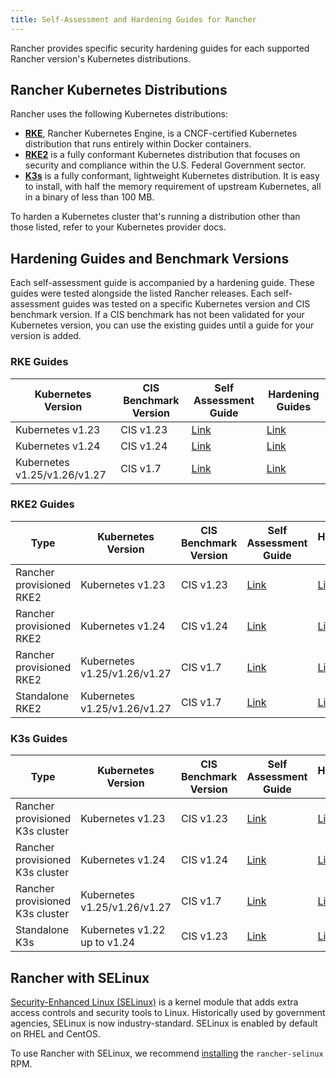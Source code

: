 ```yaml
---
title: Self-Assessment and Hardening Guides for Rancher
---
```


<head>
  <link rel="canonical" href="https://ranchermanager.docs.rancher.com/reference-guides/rancher-security/hardening-guides"/>
</head>

Rancher provides specific security hardening guides for each supported Rancher version's Kubernetes distributions.

## Rancher Kubernetes Distributions

Rancher uses the following Kubernetes distributions:

- [**RKE**](https://rancher.com/docs/rke/latest/en/), Rancher Kubernetes Engine, is a CNCF-certified Kubernetes distribution that runs entirely within Docker containers.
- [**RKE2**](https://docs.rke2.io/) is a fully conformant Kubernetes distribution that focuses on security and compliance within the U.S. Federal Government sector.
- [**K3s**](https://docs.k3s.io/) is a fully conformant, lightweight Kubernetes distribution. It is easy to install, with half the memory requirement of upstream Kubernetes, all in a binary of less than 100 MB.

To harden a Kubernetes cluster that's running a distribution other than those listed, refer to your Kubernetes provider docs.

## Hardening Guides and Benchmark Versions

Each self-assessment guide is accompanied by a hardening guide. These guides were tested alongside the listed Rancher releases. Each self-assessment guides was tested on a specific Kubernetes version and CIS benchmark version. If a CIS benchmark has not been validated for your Kubernetes version, you can use the existing guides until a guide for your version is added.

### RKE Guides

| Kubernetes Version | CIS Benchmark Version | Self Assessment Guide | Hardening Guides |
|--------------------|-----------------------|-----------------------|------------------|
| Kubernetes v1.23 | CIS v1.23 | [Link](rke1/self-assessment-guide-with-cis-v1.23-k8s-v1.23.md) | [Link](rke1/rke1.md) |
| Kubernetes v1.24 | CIS v1.24 | [Link](rke1/self-assessment-guide-with-cis-v1.24-k8s-v1.24.md) | [Link](rke1/rke1.md) |
| Kubernetes v1.25/v1.26/v1.27 | CIS v1.7 | [Link](rke1/self-assessment-guide-with-cis-v1.7-k8s-v1.25-v1.26-v1.27.md) | [Link](rke1/rke1.md) |

### RKE2 Guides

| Type | Kubernetes Version | CIS Benchmark Version | Self Assessment Guide | Hardening Guides |
|------|--------------------|-----------------------|-----------------------|------------------|
| Rancher provisioned RKE2 | Kubernetes v1.23 | CIS v1.23 | [Link](rke2/self-assessment-guide-with-cis-v1.23-k8s-v1.23.md) | [Link](rke2/rke2.md) |
| Rancher provisioned RKE2 | Kubernetes v1.24 | CIS v1.24 | [Link](rke2/self-assessment-guide-with-cis-v1.24-k8s-v1.24.md) | [Link](rke2/rke2.md) |
| Rancher provisioned RKE2 | Kubernetes v1.25/v1.26/v1.27 | CIS v1.7 | [Link](rke2/self-assessment-guide-with-cis-v1.7-k8s-v1.25-v1.26-v1.27.md) | [Link](rke2/rke2.md) |
| Standalone RKE2 | Kubernetes v1.25/v1.26/v1.27 | CIS v1.7 | [Link](https://docs.rke2.io/security/cis_self_assessment123) | [Link](https://docs.rke2.io/security/hardening_guide) |

### K3s Guides

| Type | Kubernetes Version | CIS Benchmark Version | Self Assessment Guide | Hardening Guides |
|------|--------------------|-----------------------|-----------------------|------------------|
| Rancher provisioned K3s cluster | Kubernetes v1.23 | CIS v1.23 | [Link](k3s/self-assessment-guide-with-cis-v1.23-k8s-v1.23.md) | [Link](k3s/k3s.md) |
| Rancher provisioned K3s cluster | Kubernetes v1.24 | CIS v1.24 | [Link](k3s/self-assessment-guide-with-cis-v1.24-k8s-v1.24.md) | [Link](k3s/k3s.md) |
| Rancher provisioned K3s cluster | Kubernetes v1.25/v1.26/v1.27 | CIS v1.7 | [Link](k3s/self-assessment-guide-with-cis-v1.7-k8s-v1.25-v1.26-v1.27.md) | [Link](k3s/k3s.md) |
| Standalone K3s | Kubernetes v1.22 up to v1.24 | CIS v1.23 | [Link](https://docs.k3s.io/security/self-assessment) | [Link](https://docs.k3s.io/security/hardening-guide) |

## Rancher with SELinux

[Security-Enhanced Linux (SELinux)](https://en.wikipedia.org/wiki/Security-Enhanced_Linux) is a kernel module that adds extra access controls and security tools to Linux. Historically used by government agencies, SELinux is now industry-standard. SELinux is enabled by default on RHEL and CentOS.

To use Rancher with SELinux, we recommend [installing](../selinux-rpm/about-rancher-selinux.md) the `rancher-selinux` RPM.

